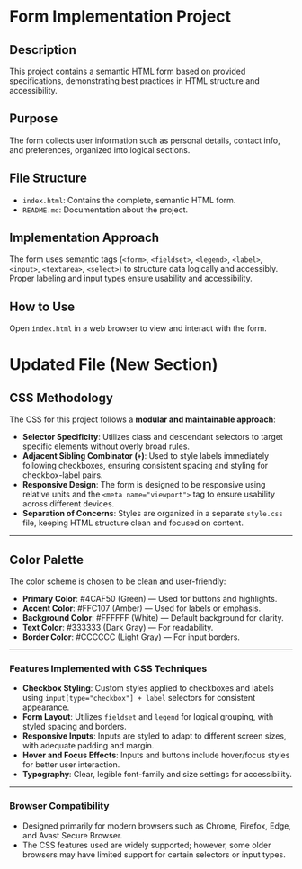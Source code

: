 # Form Implementation Project

## Description
This project contains a semantic HTML form based on provided specifications, demonstrating best practices in HTML structure and accessibility.

## Purpose
The form collects user information such as personal details, contact info, and preferences, organized into logical sections.

## File Structure
- `index.html`: Contains the complete, semantic HTML form.
- `README.md`: Documentation about the project.

## Implementation Approach
The form uses semantic tags (`<form>`, `<fieldset>`, `<legend>`, `<label>`, `<input>`, `<textarea>`, `<select>`) to structure data logically and accessibly. Proper labeling and input types ensure usability and accessibility.

## How to Use
Open `index.html` in a web browser to view and interact with the form.

# Updated File (New Section)
## CSS Methodology
The CSS for this project follows a **modular and maintainable approach**:
- **Selector Specificity**: Utilizes class and descendant selectors to target specific elements without overly broad rules.
- **Adjacent Sibling Combinator (`+`)**: Used to style labels immediately following checkboxes, ensuring consistent spacing and styling for checkbox-label pairs.
- **Responsive Design**: The form is designed to be responsive using relative units and the `<meta name="viewport">` tag to ensure usability across different devices.
- **Separation of Concerns**: Styles are organized in a separate `style.css` file, keeping HTML structure clean and focused on content.

---

## Color Palette
The color scheme is chosen to be clean and user-friendly:
- **Primary Color**: #4CAF50 (Green) — Used for buttons and highlights.
- **Accent Color**: #FFC107 (Amber) — Used for labels or emphasis.
- **Background Color**: #FFFFFF (White) — Default background for clarity.
- **Text Color**: #333333 (Dark Gray) — For readability.
- **Border Color**: #CCCCCC (Light Gray) — For input borders.

  

---

### Features Implemented with CSS Techniques
- **Checkbox Styling**: Custom styles applied to checkboxes and labels using `input[type="checkbox"] + label` selectors for consistent appearance.
- **Form Layout**: Utilizes `fieldset` and `legend` for logical grouping, with styled spacing and borders.
- **Responsive Inputs**: Inputs are styled to adapt to different screen sizes, with adequate padding and margin.
- **Hover and Focus Effects**: Inputs and buttons include hover/focus styles for better user interaction.
- **Typography**: Clear, legible font-family and size settings for accessibility.

---

### Browser Compatibility
- Designed primarily for modern browsers such as Chrome, Firefox, Edge, and Avast Secure Browser.
- The CSS features used are widely supported; however, some older browsers may have limited support for certain selectors or input types.

